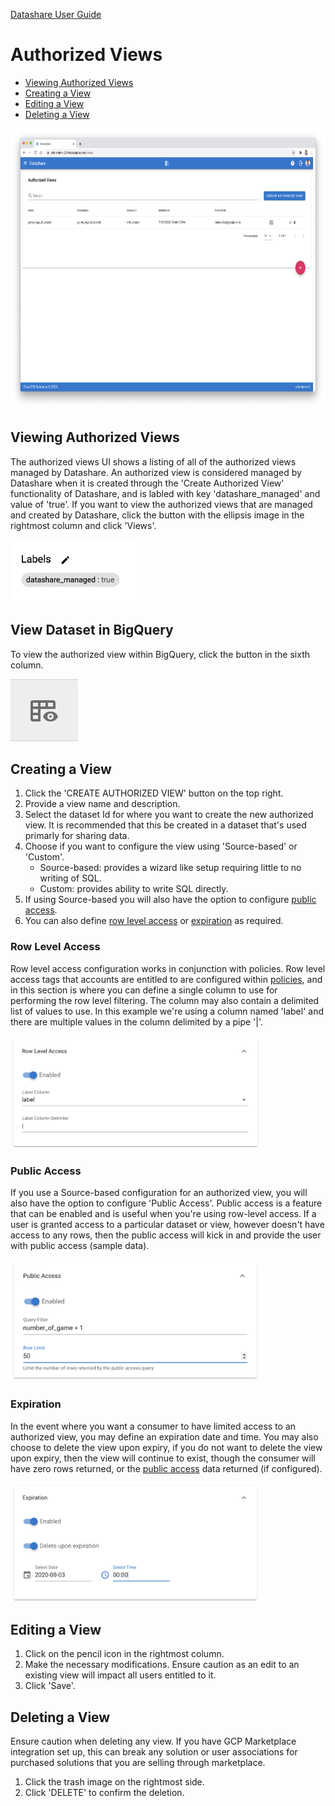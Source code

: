 [Datashare User Guide](./README.md)

# Authorized Views
* [Viewing Authorized Views](#viewing_authorized_views)
* [Creating a View](#creating_a_view)
* [Editing a View](#editing_a_view)
* [Deleting a View](#deleting_a_view)

<p align="center">
  <img src="./assets/authorized_views_ui.png" alt="Authorized Views UI" height="450"/>
</p>

## <a name="viewing_authorized_views">Viewing Authorized Views</a>
The authorized views UI shows a listing of all of the authorized views managed by Datashare. An authorized view is considered managed by Datashare when it is created through the 'Create Authorized View' functionality of Datashare, and is labled with key 'datashare_managed' and value of 'true'. If you want to view the authorized views that are managed and created by Datashare, click the button with the ellipsis image in the rightmost column and click 'Views'.

<img src="./assets/bigquery_label.png" alt="Label Example" height="100"/>

## <a name="view_dataset_in_bigquery">View Dataset in BigQuery</a>
To view the authorized view within BigQuery, click the button in the sixth column.

<img src="./assets/view_table_in_bigquery.png" alt="View in BigQuery" height="100"/>

## <a name="creating_a_view">Creating a View</a>
1. Click the 'CREATE AUTHORIZED VIEW' button on the top right.
2. Provide a view name and description.
3. Select the dataset Id for where you want to create the new authorized view. It is recommended that this be created in a dataset that's used primarly for sharing data.
4. Choose if you want to configure the view using 'Source-based' or 'Custom'.
    * Source-based: provides a wizard like setup requiring little to no writing of SQL.
    * Custom: provides ability to write SQL directly.
5. If using Source-based you will also have the option to configure [public access](#public_access).
6. You can also define [row level access](#row_level_access) or [expiration](#expiration) as required.


### <a name="row_level_access">Row Level Access</a>
Row level access configuration works in conjunction with policies. Row level access tags that accounts are entitled to are configured within [policies](./POLICIES.md/#creating_a_policy), and in this section is where you can define a single column to use for performing the row level filtering. The column may also contain a delimited list of values to use. In this example we're using a column named 'label' and there are multiple values in the column delimited by a pipe '|'.

<img src="./assets/view_row_level_access.png" alt="View Row Level Access" width="400"/>

### <a name="public_access">Public Access</a>
If you use a Source-based configuration for an authorized view, you will also have the option to configure 'Public Access'. Public access is a feature that can be enabled and is useful when you're using row-level access. If a user is granted access to a particular dataset or view, however doesn't have access to any rows, then the public access will kick in and provide the user with public access (sample data).

<img src="./assets/view_public_access.png" alt="View Public Access" width="400"/>

### <a name="expiration">Expiration</a>
In the event where you want a consumer to have limited access to an authorized view, you may define an expiration date and time. You may also choose to delete the view upon expiry, if you do not want to delete the view upon expiry, then the view will continue to exist, though the consumer will have zero rows returned, or the [public access](#public_access) data returned (if configured).

<img src="./assets/view_expiration.png" alt="View Expiration" width="400"/>

## <a name="editing_a_view">Editing a View</a>
1. Click on the pencil icon in the rightmost column.
2. Make the necessary modifications. Ensure caution as an edit to an existing view will impact all users entitled to it.
4. Click 'Save'.

## <a name="deleting_a_view">Deleting a View</a>
Ensure caution when deleting any view. If you have GCP Marketplace integration set up, this can break any solution or user associations for purchased solutions that you are selling through marketplace.

1. Click the trash image on the rightmost side.
2. Click 'DELETE' to confirm the deletion.